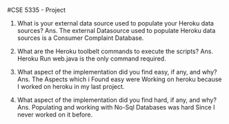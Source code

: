 #CSE 5335 - Project 

1. What is your external data source used to populate your Heroku data sources?
Ans. The external Datasource used to populate Heroku data sources is a Consumer Complaint Database.

2. What are the Heroku toolbelt commands to execute the scripts?
Ans. Heroku Run web.java is the only command required.

3. What aspect of the implementation did you find easy, if any, and why?
Ans. The Aspects which i Found easy were Working on heroku because I worked on heroku in my last project.

4. What aspect of the implementation did you find hard, if any, and why?
Ans. Populating and working with No-Sql Databases was hard Since I never worked on it before.
